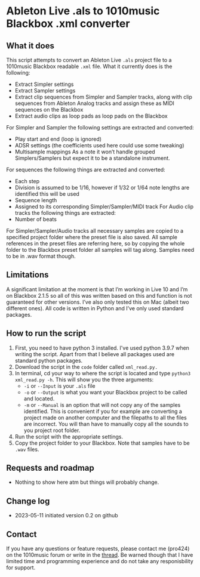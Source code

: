 # Ableton Live .als to 1010music Blackbox .xml converter
## What it does
This script attempts to convert an Ableton Live `.als` project file to a 1010music Blackbox readable `.xml` file.
What it currently does is the following:
- Extract Simpler settings
- Extract Sampler settings
- Extract clip sequences from Simpler and Sampler tracks, along with clip sequences from Ableton Analog tracks and assign these as MIDI sequences on the Blackbox
- Extract audio clips as loop pads as loop pads on the Blackbox

For Simpler and Sampler the following settings are extracted and converted:
- Play start and end (loop is ignored)
- ADSR settings (the coefficients used here could use some tweaking)
- Multisample mappings
As a note it won’t handle grouped Simplers/Samplers but expect it to be a standalone instrument.

For sequences the following things are extracted and converted:
- Each step
- Division is assumed to be 1/16, however if 1/32 or 1/64 note lengths are identified this will be used
- Sequence length
- Assigned to its corresponding Simpler/Sampler/MIDI track 
For Audio clip tracks the following things are extracted:
- Number of beats

For Simpler/Sampler/Audio tracks all necessary samples are copied to a specified project folder where the preset file is also saved. All sample references in the preset files are referring here, so by copying the whole folder to the Blackbox preset folder all samples will tag along. Samples need to be in .wav format though.

## Limitations
A significant limitation at the moment is that I’m working in Live 10 and I’m on Blackbox 2.1.5 so all of this was written based on this and function is not guaranteed for other versions. I’ve also only tested this on Mac (albeit two different ones). All code is written in Python and I’ve only used standard packages.

## How to run the script
1. First, you need to have python 3 installed. I've used python 3.9.7 when writing the script. Apart from that I believe all packages used are standard python packages. 
2. Download the script in the `code` folder called `xml_read.py.`
3. In terminal, cd your way to where the script is located and type `python3 xml_read.py -h`. This will show you the three arguments:
    - `-i` or `--Input` is your `.als` file
    - `-o` or `--Output` is what you want your Blackbox project to be called and located.
    - `-m` or `--Manual` is an option that will not copy any of the samples identified. This is convenient if you for example are converting a project made on another computer and the filepaths to all the files are incorrect. You will than have to manually copy all the sounds to you project root folder.
4. Run the script with the appropriate settings.
5. Copy the project folder to your Blackbox.
Note that samples have to be `.wav` files.

## Requests and roadmap
- Nothing to show here atm but things will probably change.

## Change log
- 2023-05-11 initiated version 0.2 on github


## Contact
If you have any questions or feature requests, please contact me (pro424) on the 1010music forum or write in the [thread](https://forum.1010music.com/forum/products/blackbox/support-blackbox/43727-python-script-converting-an-ableton-live-project-to-blackbox-xml).
Be warned though that I have limited time and programming experience and do not take any responisbility for support. 